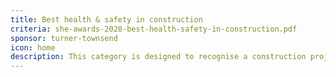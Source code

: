 ```yaml
---
title: Best health & safety in construction
criteria: she-awards-2020-best-health-safety-in-construction.pdf
sponsor: turner-townsend
icon: home
description: This category is designed to recognise a construction project, which has an exemplary health and safety record. Entrants must explain how the project ensured the health, safety and wellbeing of anyone who had access to or worked on the construction site. The project must have been completed no earlier than 1 January 2018 and if the project is ongoing the entry must apply to a health and safety strategy that was implemented after 1 January 2018.
---
```


